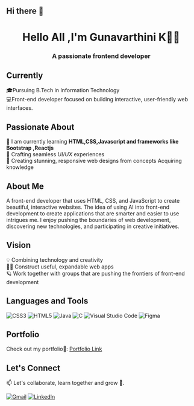 ## Hi there 👋
<h1 align="center">Hello All ,I'm Gunavarthini K👩‍💻</h1>
<h3 align="center"><i></i>A passionate frontend developer<i></i></h3>

## Currently
🎓Pursuing B.Tech in Information Technology <br> 
💻Front-end developer focused on building interactive, user-friendly web interfaces.

 ## Passionate About 
 🌱  I am currently learning **HTML,CSS,Javascript and frameworks like Bootstrap ,Reactjs**<br>
 :diamond_shape_with_a_dot_inside:  Crafting seamless *UI/UX* experiences <br>
 :low_brightness: Creating stunning, responsive web designs from concepts Acquiring knowledge

## About Me 
A front-end developer that uses HTML, CSS, and JavaScript to create beautiful, interactive websites. The idea of using AI into front-end development to create applications that are smarter and easier to use intrigues me. I enjoy pushing the boundaries of web development, discovering new technologies, and participating in creative initiatives.<br>

## Vision
💡 Combining technology and creativity  
🧝‍♀️ Construct useful, expandable web apps  
🪐 Work together with groups that are pushing the frontiers of front-end development

## Languages and Tools
![CSS3](https://img.shields.io/badge/-CSS3-1572B6?style=flat&logo=css3&logoColor=white)
![HTML5](https://img.shields.io/badge/-HTML5-E34F26?style=flat&logo=html5&logoColor=white)
![Java](https://img.shields.io/badge/-Java-007396?style=flat&logo=java&logoColor=white)
![C](https://img.shields.io/badge/-C-A8B9CC?style=flat&logo=c&logoColor=white)
![Visual Studio Code](https://img.shields.io/badge/-VS%20Code-007ACC?style=flat&logo=visual-studio-code&logoColor=white)
![Figma](https://img.shields.io/badge/-Figma-F24E1E?style=flat&logo=figma&logoColor=white)

## Portfolio
Check out my portfolio💫: [Portfolio Link](https://www.figma.com/proto/I9E9NTbdnnAMNnD7uwwg72/Untitled?node-id=18-2&t=7K32pepEjuxSKz5j-1) 

## Let's Connect
📫 Let's collaborate, learn together and grow 🚀.

[![Gmail](https://img.shields.io/badge/-Gmail-D14836?style=flat&logo=gmail&logoColor=white)](mailto:gunavarthini1902@gmail.com)
[![LinkedIn](https://img.shields.io/badge/-LinkedIn-0077B5?style=flat&logo=linkedin&logoColor=white)](https://www.linkedin.com/in/Gunavarthinikannan/)
</p>













<!--
**Gunavarthini1902/Gunavarthini1902** is a ✨ _special_ ✨ repository because its `README.md` (this file) appears on your GitHub profile.


